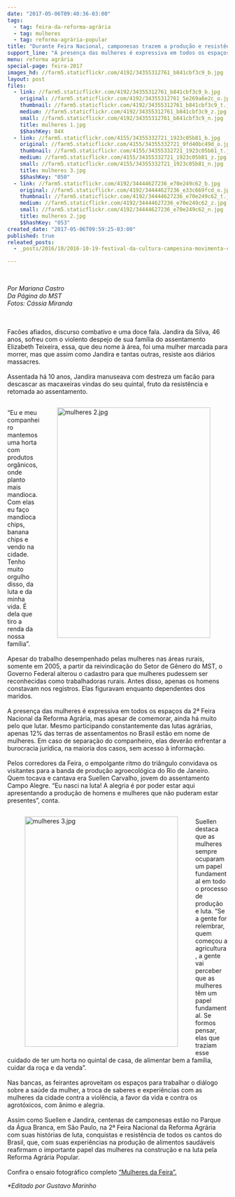 ```yaml
---
date: "2017-05-06T09:40:36-03:00"
tags:
  - tag: feira-da-reforma-agrária
  - tag: mulheres
  - tag: reforma-agrária-popular
title: "Durante Feira Nacional, camponesas trazem a produção e resistência agroecológica"
support_line: "A presença das mulheres é expressiva em todos os espaços da 2ª Feira Nacional da Reforma Agrária, mas apesar de comemorar, ainda há muito pelo que lutar. "
menu: reforma agrária
special-page: feira-2017
images_hd: //farm5.staticflickr.com/4192/34355312761_b841cbf3c9_b.jpg
layout: post
files:
  - link: //farm5.staticflickr.com/4192/34355312761_b841cbf3c9_b.jpg
    original: //farm5.staticflickr.com/4192/34355312761_5e269a8e2c_o.jpg
    thumbnail: //farm5.staticflickr.com/4192/34355312761_b841cbf3c9_t.jpg
    medium: //farm5.staticflickr.com/4192/34355312761_b841cbf3c9_z.jpg
    small: //farm5.staticflickr.com/4192/34355312761_b841cbf3c9_n.jpg
    title: mulheres 1.jpg
    $$hashKey: 04X
  - link: //farm5.staticflickr.com/4155/34355332721_1923c05b81_b.jpg
    original: //farm5.staticflickr.com/4155/34355332721_9fd40bc49d_o.jpg
    thumbnail: //farm5.staticflickr.com/4155/34355332721_1923c05b81_t.jpg
    medium: //farm5.staticflickr.com/4155/34355332721_1923c05b81_z.jpg
    small: //farm5.staticflickr.com/4155/34355332721_1923c05b81_n.jpg
    title: mulheres 3.jpg
    $$hashKey: "050"
  - link: //farm5.staticflickr.com/4192/34444627236_e70e249c62_b.jpg
    original: //farm5.staticflickr.com/4192/34444627236_e33c669fcd_o.jpg
    thumbnail: //farm5.staticflickr.com/4192/34444627236_e70e249c62_t.jpg
    medium: //farm5.staticflickr.com/4192/34444627236_e70e249c62_z.jpg
    small: //farm5.staticflickr.com/4192/34444627236_e70e249c62_n.jpg
    title: mulheres 2.jpg
    $$hashKey: "053"
created_date: "2017-05-06T09:59:25-03:00"
published: true
releated_posts:
  - _posts/2016/10/2016-10-19-festival-da-cultura-campesina-movimenta-campo-do-meio.md

---
```

<p>&nbsp;</p>

<p><em>Por Mariana Castro<br />
Da P&aacute;gina do MST<br />
Fotos: C&aacute;ssia Miranda</em></p>

<p><br />
<br />
Fac&otilde;es afiados, discurso combativo e uma doce fala. Jandira da Silva, 46 anos, sofreu com o violento despejo de sua fam&iacute;lia do assentamento Elizabeth Teixeira, essa, que deu nome &agrave; &aacute;rea, foi uma mulher marcada para morrer, mas que assim como Jandira e tantas outras, resiste aos di&aacute;rios massacres.<br />
<br />
Assentada h&aacute; 10 anos, Jandira manuseava com destreza um fac&atilde;o para descascar as macaxeiras vindas do seu quintal, fruto da resist&ecirc;ncia e retomada ao assentamento.&nbsp;</p>

<figure class="image" style="float:right"><img alt="mulheres 2.jpg" height="525" src="//farm5.staticflickr.com/4192/34444627236_e70e249c62_b.jpg" width="350" />
<figcaption></figcaption>
</figure>

<p><br />
&ldquo;Eu e meu companheiro mantemos uma horta com produtos org&acirc;nicos, onde planto mais mandioca. Com elas eu fa&ccedil;o mandioca chips, banana chips e vendo na cidade. Tenho muito orgulho disso, da luta e da minha vida. &Eacute; dela que tiro a renda da nossa fam&iacute;lia&rdquo;.<br />
<br />
Apesar do trabalho desempenhado pelas mulheres nas &aacute;reas rurais, somente em 2005, a partir da reivindica&ccedil;&atilde;o do Setor de G&ecirc;nero do MST, o Governo Federal alterou o cadastro para que mulheres pudessem ser reconhecidas como trabalhadoras rurais. Antes disso, apenas os homens constavam nos registros. Elas figuravam enquanto dependentes dos maridos.<br />
<br />
A presen&ccedil;a das mulheres &eacute; expressiva em todos os espa&ccedil;os da 2&ordf; Feira Nacional da Reforma Agr&aacute;ria, mas apesar de comemorar, ainda h&aacute; muito pelo que lutar. Mesmo participando constantemente das lutas agr&aacute;rias, apenas 12% das terras de assentamentos no Brasil est&atilde;o em nome de mulheres. Em caso de separa&ccedil;&atilde;o do companheiro, elas dever&atilde;o enfrentar a burocracia jur&iacute;dica, na maioria dos casos, sem acesso &agrave; informa&ccedil;&atilde;o.<br />
<br />
Pelos corredores da Feira, o empolgante ritmo do tri&acirc;ngulo convidava os visitantes para a banda de produ&ccedil;&atilde;o agroecol&oacute;gica do Rio de Janeiro. Quem tocava e cantava era Suellen Carvalho, jovem do assentamento Campo Alegre. &ldquo;Eu nasci na luta! A alegria &eacute; por poder estar aqui apresentando a produ&ccedil;&atilde;o de homens e mulheres que n&atilde;o puderam estar presentes&rdquo;, conta.</p>

<figure class="image" style="float:left"><img alt="mulheres 3.jpg" height="525" src="//farm5.staticflickr.com/4155/34355332721_1923c05b81_b.jpg" width="350" />
<figcaption></figcaption>
</figure>

<p><br />
Suellen destaca que as mulheres sempre ocuparam um papel fundamental em todo o processo de produ&ccedil;&atilde;o e luta. &ldquo;Se a gente for relembrar, quem come&ccedil;ou a agricultura, a gente vai perceber que as mulheres t&ecirc;m um papel fundamental. Se formos pensar, elas que traziam esse cuidado de ter um horta no quintal de casa, de alimentar bem a fam&iacute;lia, cuidar da ro&ccedil;a e da venda&rdquo;.<br />
<br />
Nas bancas, as feirantes aproveitam os espa&ccedil;os para trabalhar o di&aacute;logo sobre a sa&uacute;de da mulher, a troca de saberes e experi&ecirc;ncias com as mulheres da cidade contra a viol&ecirc;ncia, a favor da vida e contra os agrot&oacute;xicos, com &acirc;nimo e alegria.<br />
<br />
Assim como Suellen e Jandira, centenas de camponesas est&atilde;o no Parque da &Aacute;gua Branca, em S&atilde;o Paulo, na 2&ordf; Feira Nacional da Reforma Agr&aacute;ria com suas hist&oacute;rias de luta, conquistas e resist&ecirc;ncia de todos os cantos do Brasil, que, com suas experi&ecirc;ncias na produ&ccedil;&atilde;o de alimentos saud&aacute;veis reafirmam o importante papel das mulheres na constru&ccedil;&atilde;o e na luta pela Reforma Agr&aacute;ria Popular.<br />
<br />
Confira o ensaio fotogr&aacute;fico completo <a href="https://www.flickr.com/photos/mstoficial/albums/72157683458663025">&ldquo;Mulheres da Feira&rdquo;.</a></p>

<p><em>*Editado por Gustavo Marinho</em></p>

<p>&nbsp;</p>

<div class="webpki_lacunasoftware_com" id="webpki_lacunasoftware_com" style="display: none;">&nbsp;</div>
